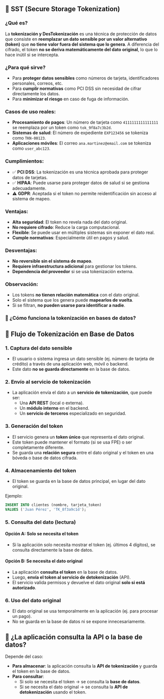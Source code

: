 ## 🔐 **SST (Secure Storage Tokenization)**

### ¿Qué es?
La **tokenización y DesTokenización** es una técnica de protección de datos que consiste en **reemplazar un dato sensible por un valor alternativo (token)** que **no tiene valor fuera del sistema que lo genera**. A diferencia del cifrado, el token **no se deriva matemáticamente del dato original**, lo que lo hace inútil si se intercepta.



### ¿Para qué sirve?
- Para **proteger datos sensibles** como números de tarjeta, identificadores personales, correos, etc.
- Para **cumplir normativas** como PCI DSS sin necesidad de cifrar directamente los datos.
- Para **minimizar el riesgo** en caso de fuga de información.



### Casos de uso reales:
- **Procesamiento de pagos**: Un número de tarjeta como `4111111111111111` se reemplaza por un token como `tok_9f8a7c3b2d`.
- **Sistemas de salud**: El número de expediente `EXP123456` se tokeniza como `TKN-00123`.
- **Aplicaciones móviles**: El correo `ana.martinez@email.com` se tokeniza como `user_abc123`.



### Cumplimientos:
- ✅ **PCI DSS**: La tokenización es una técnica aprobada para proteger datos de tarjetas.
- ✅ **HIPAA**: Puede usarse para proteger datos de salud si se gestiona adecuadamente.
- ⚠️ **GDPR**: Aceptada si el token no permite reidentificación sin acceso al sistema de mapeo.



### Ventajas:
- **Alta seguridad**: El token no revela nada del dato original.
- **No requiere cifrado**: Reduce la carga computacional.
- **Flexible**: Se puede usar en múltiples sistemas sin exponer el dato real.
- **Cumple normativas**: Especialmente útil en pagos y salud.



### Desventajas:
- **No reversible sin el sistema de mapeo**.
- **Requiere infraestructura adicional** para gestionar los tokens.
- **Dependencia del proveedor** si se usa tokenización externa.


 
### Observación:
- Los tokens **no tienen relación matemática** con el dato original.
- Solo el sistema que los genera puede **mapearlos de vuelta**.
- Si se filtran, **no pueden usarse para identificar a nadie**.


 
### 🔐 ¿Cómo funciona la tokenización en bases de datos?

 
## 🔄 **Flujo de Tokenización en Base de Datos**

### 1. **Captura del dato sensible**
- El usuario o sistema ingresa un dato sensible (ej. número de tarjeta de crédito) a través de una aplicación web, móvil o backend.
- Este dato **no se guarda directamente** en la base de datos.



### 2. **Envío al servicio de tokenización**
- La aplicación envía el dato a un **servicio de tokenización**, que puede ser:
  - Una **API REST** (local o externa).
  - Un **módulo interno** en el backend.
  - Un **servicio de terceros** especializado en seguridad.



### 3. **Generación del token**
- El servicio genera un **token único** que representa el dato original.
- Este token puede mantener el formato (si se usa FPE) o ser completamente diferente.
- Se guarda una **relación segura** entre el dato original y el token en una bóveda o base de datos cifrada.



### 4. **Almacenamiento del token**
- El token se guarda en la base de datos principal, en lugar del dato original.

Ejemplo:

```sql
INSERT INTO clientes (nombre, tarjeta_token)
VALUES ('Juan Pérez', 'TK_8f3a9c1d');
```
 
### 5. **Consulta del dato (lectura)**
#### Opción A: Solo se necesita el token
- Si la aplicación solo necesita mostrar el token (ej. últimos 4 dígitos), se consulta directamente la base de datos.

#### Opción B: Se necesita el dato original
- La aplicación **consulta el token** en la base de datos.
- Luego, **envía el token al servicio de detokenización** (API).
- El servicio valida permisos y devuelve el dato original **solo si está autorizado**.

 

### 6. **Uso del dato original**
- El dato original se usa temporalmente en la aplicación (ej. para procesar un pago).
- No se guarda en la base de datos ni se expone innecesariamente.

 
## 🔐 ¿La aplicación consulta la API o la base de datos?

Depende del caso:

- **Para almacenar**: la aplicación consulta la **API de tokenización** y guarda el token en la base de datos.
- **Para consultar**:
  - Si solo se necesita el token → se consulta la **base de datos**.
  - Si se necesita el dato original → se consulta la **API de detokenización** usando el token.
